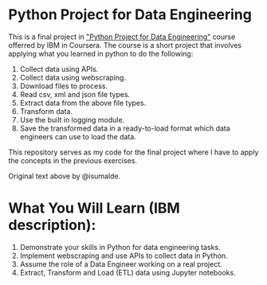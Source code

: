 # Python Project for Data Engineering

This is a final project in ["Python Project for Data Engineering"](https://www.coursera.org/learn/python-project-for-data-engineering) course offerred by IBM in Coursera. The course is a short project that involves applying what you learned in python to do the following:

1. Collect data using APIs.
2. Collect data using webscraping.
3. Download files to process.
4. Read csv, xml and json file types.
5. Extract data from the above file types.
6. Transform data.
7. Use the built in logging module.
8. Save the transformed data in a ready-to-load format which data engineers can use to load the data.

This repository serves as my code for the final project where I have to apply the concepts in the previous exercises.

Original text above by @isumalde.

# What You Will Learn (IBM description):

1. Demonstrate your skills in Python for data engineering tasks.
2. Implement webscraping and use APIs to collect data in Python.
3. Assume the role of a Data Engineer working on a real project.
4. Extract, Transform and Load (ETL) data using Jupyter notebooks.

